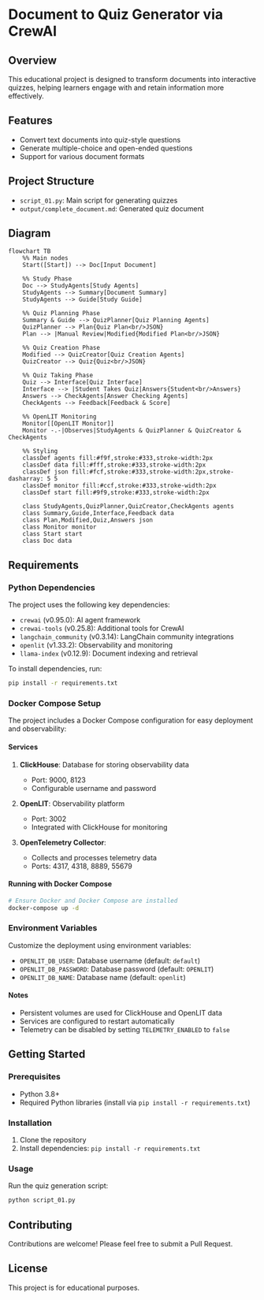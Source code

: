 # Document to Quiz Generator via CrewAI

## Overview
This educational project is designed to transform documents into interactive quizzes, helping learners engage with and retain information more effectively.

## Features
- Convert text documents into quiz-style questions
- Generate multiple-choice and open-ended questions
- Support for various document formats

## Project Structure
- `script_01.py`: Main script for generating quizzes
- `output/complete_document.md`: Generated quiz document

## Diagram

```mermaid
flowchart TB
    %% Main nodes
    Start([Start]) --> Doc[Input Document]
    
    %% Study Phase
    Doc --> StudyAgents[Study Agents]
    StudyAgents --> Summary[Document Summary]
    StudyAgents --> Guide[Study Guide]
    
    %% Quiz Planning Phase
    Summary & Guide --> QuizPlanner[Quiz Planning Agents]
    QuizPlanner --> Plan{Quiz Plan<br/>JSON}
    Plan --> |Manual Review|Modified{Modified Plan<br/>JSON}
    
    %% Quiz Creation Phase
    Modified --> QuizCreator[Quiz Creation Agents]
    QuizCreator --> Quiz{Quiz<br/>JSON}
    
    %% Quiz Taking Phase
    Quiz --> Interface[Quiz Interface]
    Interface --> |Student Takes Quiz|Answers{Student<br/>Answers}
    Answers --> CheckAgents[Answer Checking Agents]
    CheckAgents --> Feedback[Feedback & Score]
    
    %% OpenLIT Monitoring
    Monitor[[OpenLIT Monitor]]
    Monitor -.-|Observes|StudyAgents & QuizPlanner & QuizCreator & CheckAgents
    
    %% Styling
    classDef agents fill:#f9f,stroke:#333,stroke-width:2px
    classDef data fill:#fff,stroke:#333,stroke-width:2px
    classDef json fill:#fcf,stroke:#333,stroke-width:2px,stroke-dasharray: 5 5
    classDef monitor fill:#ccf,stroke:#333,stroke-width:2px
    classDef start fill:#9f9,stroke:#333,stroke-width:2px
    
    class StudyAgents,QuizPlanner,QuizCreator,CheckAgents agents
    class Summary,Guide,Interface,Feedback data
    class Plan,Modified,Quiz,Answers json
    class Monitor monitor
    class Start start
    class Doc data
```

## Requirements

### Python Dependencies
The project uses the following key dependencies:
- `crewai` (v0.95.0): AI agent framework
- `crewai-tools` (v0.25.8): Additional tools for CrewAI
- `langchain_community` (v0.3.14): LangChain community integrations
- `openlit` (v1.33.2): Observability and monitoring
- `llama-index` (v0.12.9): Document indexing and retrieval

To install dependencies, run:
```bash
pip install -r requirements.txt
```

### Docker Compose Setup
The project includes a Docker Compose configuration for easy deployment and observability:

#### Services
1. **ClickHouse**: Database for storing observability data
   - Port: 9000, 8123
   - Configurable username and password

2. **OpenLIT**: Observability platform
   - Port: 3002
   - Integrated with ClickHouse for monitoring

3. **OpenTelemetry Collector**: 
   - Collects and processes telemetry data
   - Ports: 4317, 4318, 8889, 55679

#### Running with Docker Compose
```bash
# Ensure Docker and Docker Compose are installed
docker-compose up -d
```

### Environment Variables
Customize the deployment using environment variables:
- `OPENLIT_DB_USER`: Database username (default: `default`)
- `OPENLIT_DB_PASSWORD`: Database password (default: `OPENLIT`)
- `OPENLIT_DB_NAME`: Database name (default: `openlit`)

#### Notes
- Persistent volumes are used for ClickHouse and OpenLIT data
- Services are configured to restart automatically
- Telemetry can be disabled by setting `TELEMETRY_ENABLED` to `false`

## Getting Started

### Prerequisites
- Python 3.8+
- Required Python libraries (install via `pip install -r requirements.txt`)

### Installation
1. Clone the repository
2. Install dependencies: `pip install -r requirements.txt`

### Usage
Run the quiz generation script:
```bash
python script_01.py
```

## Contributing
Contributions are welcome! Please feel free to submit a Pull Request.

## License
This project is for educational purposes.